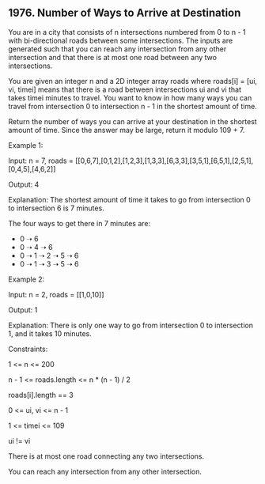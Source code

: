 ## 1976. Number of Ways to Arrive at Destination

You are in a city that consists of n intersections numbered from 0 to n - 1 with bi-directional roads between some intersections. The inputs are generated such that you can reach any intersection from any other intersection and that there is at most one road between any two intersections.

You are given an integer n and a 2D integer array roads where roads[i] = [ui, vi, timei] means that there is a road between intersections ui and vi that takes timei minutes to travel. You want to know in how many ways you can travel from intersection 0 to intersection n - 1 in the shortest amount of time.

Return the number of ways you can arrive at your destination in the shortest amount of time. Since the answer may be large, return it modulo 109 + 7.

 

Example 1:


Input: n = 7, roads = [[0,6,7],[0,1,2],[1,2,3],[1,3,3],[6,3,3],[3,5,1],[6,5,1],[2,5,1],[0,4,5],[4,6,2]]

Output: 4

Explanation: The shortest amount of time it takes to go from intersection 0 to intersection 6 is 7 minutes.

The four ways to get there in 7 minutes are:
- 0 ➝ 6
- 0 ➝ 4 ➝ 6
- 0 ➝ 1 ➝ 2 ➝ 5 ➝ 6
- 0 ➝ 1 ➝ 3 ➝ 5 ➝ 6

Example 2:

Input: n = 2, roads = [[1,0,10]]

Output: 1

Explanation: There is only one way to go from intersection 0 to intersection 1, and it takes 10 minutes.
 

Constraints:

1 <= n <= 200

n - 1 <= roads.length <= n * (n - 1) / 2

roads[i].length == 3

0 <= ui, vi <= n - 1

1 <= timei <= 109

ui != vi

There is at most one road connecting any two intersections.

You can reach any intersection from any other intersection.